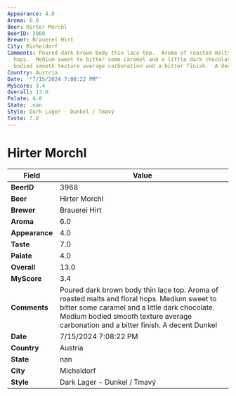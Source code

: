 ```yaml
---
Appearance: 4.0
Aroma: 6.0
Beer: Hirter Morchl
BeerID: 3968
Brewer: Brauerei Hirt
City: Micheldorf
Comments: Poured dark brown body thin lace top.  Aroma of roasted malts and floral
  hops.  Medium sweet to bitter some caramel and a little dark chocolate.  Medium
  bodied smooth texture average carbonation and a bitter finish.  A decent Dunkel
Country: Austria
Date: '"7/15/2024 7:08:22 PM"'
MyScore: 3.4
Overall: 13.0
Palate: 4.0
State: .nan
Style: Dark Lager - Dunkel / Tmavý
Taste: 7.0
---
```


# Hirter Morchl

| Field         | Value |
|---------------|-------|
| **BeerID** | 3968 |
| **Beer** | Hirter Morchl |
| **Brewer** | Brauerei Hirt |
| **Aroma** | 6.0 |
| **Appearance** | 4.0 |
| **Taste** | 7.0 |
| **Palate** | 4.0 |
| **Overall** | 13.0 |
| **MyScore** | 3.4 |
| **Comments** | Poured dark brown body thin lace top.  Aroma of roasted malts and floral hops.  Medium sweet to bitter some caramel and a little dark chocolate.  Medium bodied smooth texture average carbonation and a bitter finish.  A decent Dunkel |
| **Date** | 7/15/2024 7:08:22 PM |
| **Country** | Austria |
| **State** | nan |
| **City** | Micheldorf |
| **Style** | Dark Lager - Dunkel / Tmavý |
